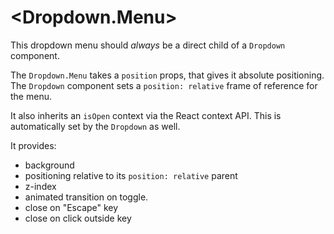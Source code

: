 # \<Dropdown.Menu\>

This dropdown menu should _always_ be a direct child of a `Dropdown` component.

The `Dropdown.Menu` takes a `position` props, that gives it absolute positioning. The `Dropdown` component sets a `position: relative` frame of reference for the menu.

It also inherits an `isOpen` context via the React context API. This is automatically set by the `Dropdown` as well.

It provides:

- background
- positioning relative to its `position: relative` parent
- z-index
- animated transition on toggle.
- close on "Escape" key
- close on click outside key
